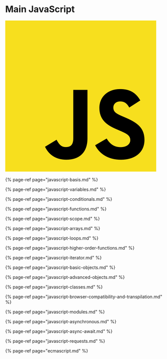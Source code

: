 # Main JavaScript

![](../../.gitbook/assets/480px-unofficial_javascript_logo_2.svg.png)

{% page-ref page="javascript-basis.md" %}

{% page-ref page="javascript-variables.md" %}

{% page-ref page="javascript-conditionals.md" %}

{% page-ref page="javascript-functions.md" %}

{% page-ref page="javascript-scope.md" %}

{% page-ref page="javascript-arrays.md" %}

{% page-ref page="javascript-loops.md" %}

{% page-ref page="javascript-higher-order-functions.md" %}

{% page-ref page="javascript-iterator.md" %}

{% page-ref page="javascript-basic-objects.md" %}

{% page-ref page="javascript-advanced-objects.md" %}

{% page-ref page="javascript-classes.md" %}

{% page-ref page="javascript-browser-compatibility-and-transpilation.md" %}

{% page-ref page="javascript-modules.md" %}

{% page-ref page="javascript-asynchronous.md" %}

{% page-ref page="javascript-async-await.md" %}

{% page-ref page="javascript-requests.md" %}

{% page-ref page="ecmascript.md" %}







